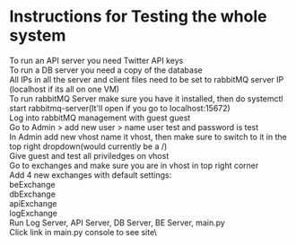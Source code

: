 # Instructions for Testing the whole system

  To run an API server you need Twitter API keys\
  To run a DB server you need a copy of the database\
  All IPs in all the server and client files need to be set to rabbitMQ server IP (localhost if its all on one VM)\
  To run rabbitMQ Server make sure you have it installed, then do systemctl start rabbitmq-server(It'll open if you go to localhost:15672)\
  Log into rabbitMQ management with guest guest\
  Go to Admin > add new user > name user test and password is test\
  In Admin add new vhost name it vhost, then make sure to switch to it in the top right dropdown(would currently be a /)\
  Give guest and test all priviledges on vhost\
  Go to exchanges and make sure you are in vhost in top right corner\
  Add 4 new exchanges with default settings:\
  beExchange\
  dbExchange\
  apiExchange\
  logExchange\
  Run Log Server, API Server, DB Server, BE Server, main.py\
  Click link in main.py console to see site\
